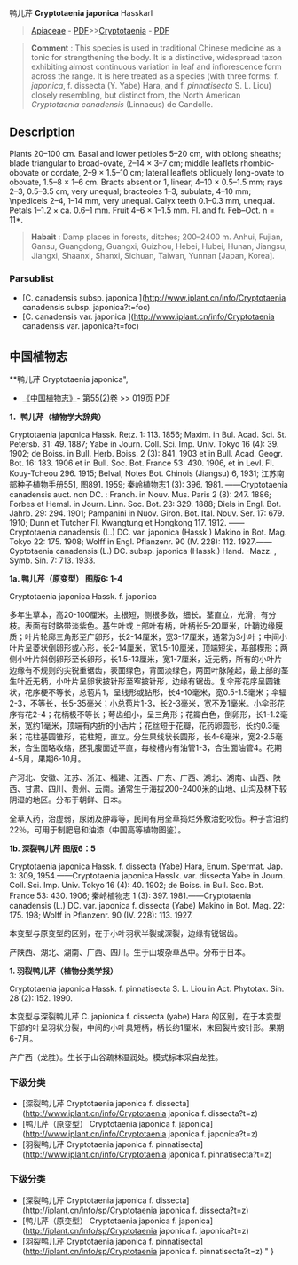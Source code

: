 鸭儿芹 **Cryptotaenia japonica** Hasskarl

> [Apiaceae](http://www.iplant.cn/info/Apiaceae?t=foc) - [PDF](http://www.iplant.cn/foc/pdf/Apiaceae.pdf)>>[Cryptotaenia](http://www.iplant.cn/info/Cryptotaenia?t=foc) - [PDF](http://www.iplant.cn/foc/pdf/Cryptotaenia.pdf)


> **Comment** : 
> This species is used in traditional Chinese medicine as a tonic for strengthening the body. It is a distinctive, widespread taxon exhibiting almost continuous variation in leaf and inflorescence form across the range. It is here treated as a species (with three forms: f. *japonica*, f. dissecta (Y. Yabe) Hara, and f. *pinnatisecta* S. L. Liou) closely resembling, but distinct from, the North American *Cryptotaenia* *canadensis* (Linnaeus) de Candolle.

## Description

Plants 20–100 cm. Basal and lower petioles 5–20 cm, with oblong sheaths; blade triangular to broad-ovate, 2–14 × 3–7 cm; middle leaflets rhombic-obovate or cordate, 2–9 × 1.5–10 cm; lateral leaflets obliquely long-ovate to obovate, 1.5–8 × 1–6 cm. Bracts absent or 1, linear, 4–10 × 0.5–1.5 mm; rays 2–3, 0.5–3.5 cm, very unequal; bracteoles 1–3, subulate, 4–10 mm;  &#x0D;\npedicels 2–4, 1–14 mm, very unequal. Calyx teeth 0.1–0.3 mm, unequal. Petals 1–1.2 × ca. 0.6–1 mm. Fruit 4–6 × 1–1.5 mm. Fl. and fr. Feb–Oct. n = 11*.


> **Habait** : 
> Damp places in forests, ditches; 200–2400 m. Anhui, Fujian, Gansu, Guangdong, Guangxi, Guizhou, Hebei, Hubei, Hunan, Jiangsu, Jiangxi, Shaanxi, Shanxi, Sichuan, Taiwan, Yunnan [Japan, Korea].

### Parsublist

* [C.  canadensis subsp. japonica  ](http://www.iplant.cn/info/Cryptotaenia canadensis subsp. japonica?t=foc)
* [C.  canadensis var. japonica  ](http://www.iplant.cn/info/Cryptotaenia canadensis var. japonica?t=foc)

## 中国植物志

**鸭儿芹 Cryptotaenia japonica",


* [《中国植物志》](http://www.iplant.cn/frps)- [第55(2)卷](http://www.iplant.cn/frps/vol/55(2)) >> 019页 [PDF](http://www.iplant.cn/frps/pdf/55(2)/019.pdf)


**1．鸭儿芹（植物学大辞典）**

Cryptotaenia japonica Hassk. Retz. 1: 113. 1856; Maxim. in Bul. Acad. Sci. St. Petersb. 31: 49. 1887; Yabe in Journ. Coll. Sci. Imp. Univ. Tokyo 16 (4): 39. 1902; de Boiss. in Bull. Herb. Boiss. 2 (3): 841. 1903 et in Bull. Acad. Geogr. Bot. 16: 183. 1906 et in Bull. Soc. Bot. France 53: 430. 1906, et in Levl. Fl. Kouy-Tcheou 296. 1915; Belval, Notes Bot. Chinois (Jiangsu) 6, 1931; 江苏南部种子植物手册551, 图891. 1959; 秦岭植物志1 (3): 396. 1981. ——Cryptotaenia canadensis auct. non DC. : Franch. in Nouv. Mus. Paris 2 (8): 247. 1886; Forbes et Hemsl. in Journ. Linn. Soc. Bot. 23: 329. 1888; Diels in Engl. Bot. Jahrb. 29: 294. 1901; Pampanini in Nuov. Giron. Bot. Ital. Nouv. Ser. 17: 679. 1910; Dunn et Tutcher Fl. Kwangtung et Hongkong 117. 1912. ——Cryptotaenia canadensis (L.) DC. var. japonica (Hassk.) Makino in Bot. Mag. Tokyo 22: 175. 1908; Wolff in Engl. Pflanzenr. 90 (IV. 228): 112. 1927.——Cyptotaenia canadensis (L.) DC. subsp. japonica (Hassk.) Hand. -Mazz. , Symb. Sin. 7: 713. 1933.

**1a. 鸭儿芹（原变型） 图版6: 1-4**

Cryptotaenia japonica Hassk. f. japonica

多年生草本，高20-100厘米。主根短，侧根多数，细长。茎直立，光滑，有分枝。表面有时略带淡紫色。基生叶或上部叶有柄，叶柄长5-20厘米，叶鞘边缘膜质；叶片轮廓三角形至广卵形，长2-14厘米，宽3-17厘米，通常为3小叶；中间小叶片呈菱状倒卵形或心形，长2-14厘米，宽1.5-10厘米，顶端短尖，基部楔形；两侧小叶片斜倒卵形至长卵形，长1.5-13厘米，宽1-7厘米，近无柄，所有的小叶片边缘有不规则的尖锐重锯齿，表面绿色，背面淡绿色，两面叶脉隆起，最上部的茎生叶近无柄，小叶片呈卵状披针形至窄披针形，边缘有锯齿。复伞形花序呈圆锥状，花序梗不等长，总苞片1，呈线形或钻形，长4-10毫米，宽0.5-1.5毫米；伞辐2-3，不等长，长5-35毫米；小总苞片1-3，长2-3毫米，宽不及1毫米。小伞形花序有花2-4；花柄极不等长；萼齿细小，呈三角形；花瓣白色，倒卵形，长1-1.2毫米，宽约1毫米，顶端有内折的小舌片；花丝短于花瓣，花药卵圆形，长约0.3毫米；花柱基圆锥形，花柱短，直立。分生果线状长圆形，长4-6毫米，宽2-2.5毫米，合生面略收缩，胚乳腹面近平直，每棱槽内有油管1-3，合生面油管4。花期4-5月，果期6-10月。

产河北、安徽、江苏、浙江、福建、江西、广东、广西、湖北、湖南、山西、陕西、甘肃、四川、贵州、云南。通常生于海拔200-2400米的山地、山沟及林下较阴湿的地区。分布于朝鲜、日本。

全草入药，治虚弱，尿闭及肿毒等，民间有用全草捣烂外敷治蛇咬伤。种子含油约22％，可用于制肥皂和油漆（中国高等植物图鉴）。

**1b. 深裂鸭儿芹 图版6：5**

Cryptotaenia japonica Hassk. f. dissecta (Yabe) Hara, Enum. Spermat. Jap. 3: 309, 1954.——Cryptotaenia japonica Hasslk. var. dissecta Yabe in Journ. Coll. Sci. Imp. Univ. Tokyo 16 (4): 40. 1902; de Boiss. in Bull. Soc. Bot. France 53: 430. 1906; 秦岭植物志 1 (3): 397. 1981.——Cryptotaenia canadensis (L.) DC. var. japonica f. dissecta (Yabe) Makino in Bot. Mag. 22: 175. 198; Wolff in Pflanzenr. 90 (IV. 228): 113. 1927.

本变型与原变型的区别，在于小叶羽状半裂或深裂，边缘有锐锯齿。

产陕西、湖北、湖南、广西、四川。生于山坡杂草丛中。分布于日本。

**1. 羽裂鸭儿芹（植物分类学报）**

Cryptotaenia japonica Hassk. f. pinnatisecta S. L. Liou in Act. Phytotax. Sin. 28 (2): 152. 1990.

本变型与深裂鸭儿芹 C. japionica f. dissecta (yabe) Hara 的区别，在于本变型下部的叶呈羽状分裂，中间的小叶具短柄，柄长约1厘米，末回裂片披针形。果期6-7月。

产广西（龙胜）。生长于山谷疏林湿润处。模式标本采自龙胜。

### 下级分类
* [深裂鸭儿芹  Cryptotaenia japonica f. dissecta](http://www.iplant.cn/info/Cryptotaenia japonica f. dissecta?t=z)
* [鸭儿芹（原变型）  Cryptotaenia japonica f. japonica](http://www.iplant.cn/info/Cryptotaenia japonica f. japonica?t=z)
* [羽裂鸭儿芹  Cryptotaenia japonica f. pinnatisecta](http://www.iplant.cn/info/Cryptotaenia japonica f. pinnatisecta?t=z)

### 下级分类
* [深裂鸭儿芹  Cryptotaenia japonica f. dissecta](http://iplant.cn/info/sp/Cryptotaenia japonica f. dissecta?t=z)
* [鸭儿芹（原变型）  Cryptotaenia japonica f. japonica](http://iplant.cn/info/sp/Cryptotaenia japonica f. japonica?t=z)
* [羽裂鸭儿芹  Cryptotaenia japonica f. pinnatisecta](http://iplant.cn/info/sp/Cryptotaenia japonica f. pinnatisecta?t=z)
"
}